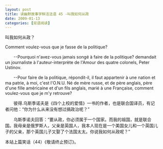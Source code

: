 ```yaml
---
layout: post
title: 读幽默故事学鲜活法语 45 -叫我如何从政
date: 2009-01-13
categories: [双语阅读]  
---
```


叫我如何从政？

Comment voulez-vous que je fasse de la politique?

　　--Pourquoi n'avez-vous jamais songé à faire de la politique? demandait un journaliste à l'auteur-interprète de l'Amour des quatre colonels, Peter Ustinov.

　　--Pour faire de la politique, répondit-il, il faut appartenir à une nation et ma patrie, à moi, c'est l'O.N.U. Né de mère russe, et de père anglais, père d'une fille américaine et d'un fils anglais, marié à une Française, comment voulez-vous que je m'y retrouve?



　　彼得.乌斯季诺夫是《四个上校的爱情》一书的作者，也是联合国译员，有记者问他：“你为什么从来没有想过搞政治呢？”

　　乌斯季诺夫回答：“要从政，你必须属于一个国家。而我的祖国，就是联合国。我母亲是俄罗斯人，父亲是英国人，我本人现在是一个美国女儿和一个英国儿子的父亲，那个英国儿子又娶了个法国太太。你说我如何从政呢？”



本站上篇笑话（44）《敬请终止预订》。
